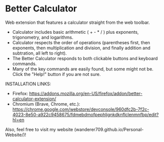 # Better Calculator
Web extension that features a calculator straight from the web toolbar.

- Calculator includes basic arithmetic ( + - * / ) plus exponents, trigonometry, and logarithms.
- Calculator respects the order of operations (parentheses first, then exponents, then multiplication and division, and finally addition and subtration, all left to right). 
- The Better Calculator responds to both clickable buttons and keyboard commands.
- Many of the key commands are easily found, but some might not be. Click the "Help!" button if you are not sure.

INSTALLATION LINKS:
- Firefox: https://addons.mozilla.org/en-US/firefox/addon/better-calculator-extension/
- Chromium (Brave, Chrome, etc.): https://chrome.google.com/webstore/devconsole/960dfc2b-7f2c-4023-8e50-a922c9458675/fdmebdmofpephljgnkdknflclenmnfbp/edit?hl=en

Also, feel free to visit my website (wanderer709.github.io/Personal-Website/)!
